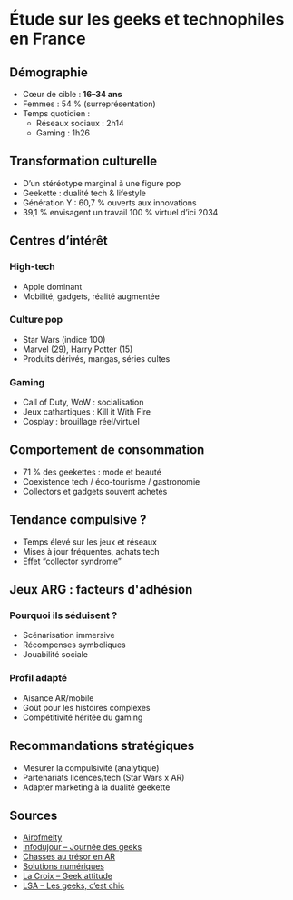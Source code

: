# Étude sur les geeks et technophiles en France

## Démographie
- Cœur de cible : **16–34 ans**
- Femmes : 54 % (surreprésentation)
- Temps quotidien :
  - Réseaux sociaux : 2h14
  - Gaming : 1h26

## Transformation culturelle
- D’un stéréotype marginal à une figure pop
- Geekette : dualité tech & lifestyle
- Génération Y : 60,7 % ouverts aux innovations
- 39,1 % envisagent un travail 100 % virtuel d’ici 2034

## Centres d’intérêt
### High-tech
- Apple dominant
- Mobilité, gadgets, réalité augmentée

### Culture pop
- Star Wars (indice 100)
- Marvel (29), Harry Potter (15)
- Produits dérivés, mangas, séries cultes

### Gaming
- Call of Duty, WoW : socialisation
- Jeux cathartiques : Kill it With Fire
- Cosplay : brouillage réel/virtuel

## Comportement de consommation
- 71 % des geekettes : mode et beauté
- Coexistence tech / éco-tourisme / gastronomie
- Collectors et gadgets souvent achetés

## Tendance compulsive ?
- Temps élevé sur les jeux et réseaux
- Mises à jour fréquentes, achats tech
- Effet “collector syndrome”

## Jeux ARG : facteurs d'adhésion
### Pourquoi ils séduisent ?
- Scénarisation immersive
- Récompenses symboliques
- Jouabilité sociale

### Profil adapté
- Aisance AR/mobile
- Goût pour les histoires complexes
- Compétitivité héritée du gaming

## Recommandations stratégiques
- Mesurer la compulsivité (analytique)
- Partenariats licences/tech (Star Wars x AR)
- Adapter marketing à la dualité geekette

## Sources
- [Airofmelty](https://www.airofmelty.fr/marques/le-profil-des-geekettes-francaises-decrypte-les-16-34-ans-donnent-le-ton-10456.html)
- [Infodujour – Journée des geeks](https://infodujour.fr/economie/14852-journee-internationale-des-geeks-ce-25-mai-quelle-culture-pop-consomment-les-francais-sur-internet)
- [Chasses au trésor en AR](https://www.chasses-au-tresor.com/chasses/chasses-aux-tresors-en-realite-augmentee.html)
- [Solutions numériques](https://www.solutions-numeriques.com/les-entrepreneurs-francais-issus-de-la-generation-y-sont-les-plus-technophiles-du-monde/)
- [La Croix – Geek attitude](https://www.la-croix.com/Culture/Nouvelles-technologies/La-geek-attitude-se-repand-en-France-NG-2010-08-09-555332)
- [LSA – Les geeks, c’est chic](https://www.lsa-conso.fr/les-geeks-c-est-chic,113460)
